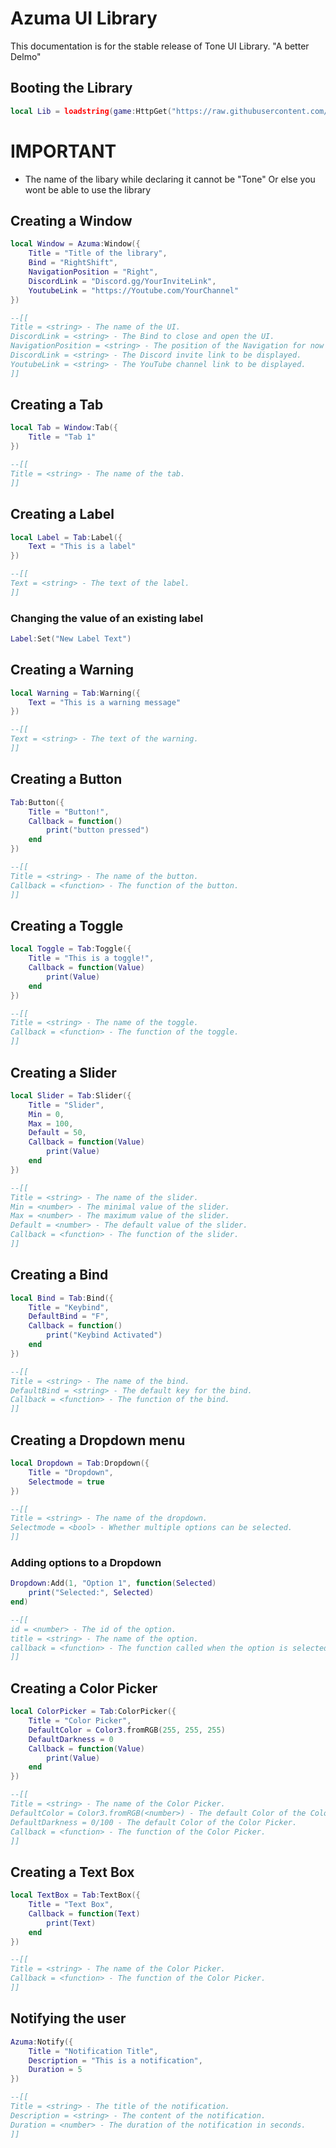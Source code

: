 # Azuma UI Library
This documentation is for the stable release of Tone UI Library. "A better Delmo"

## Booting the Library
```lua
local Lib = loadstring(game:HttpGet("https://raw.githubusercontent.com/ImNotACoderAi/Azuma/AzumaBranch/Main.lua",true))()
```

# IMPORTANT

- The name of the libary while declaring it cannot be "Tone" Or else you wont be able to use the library

## Creating a Window
```lua
local Window = Azuma:Window({
    Title = "Title of the library",
    Bind = "RightShift",
    NavigationPosition = "Right",
    DiscordLink = "Discord.gg/YourInviteLink",
    YoutubeLink = "https://Youtube.com/YourChannel"
})

--[[
Title = <string> - The name of the UI.
DiscordLink = <string> - The Bind to close and open the UI.
NavigationPosition = <string> - The position of the Navigation for now only takes Top, And Right.
DiscordLink = <string> - The Discord invite link to be displayed.
YoutubeLink = <string> - The YouTube channel link to be displayed.
]]
```

## Creating a Tab
```lua
local Tab = Window:Tab({
    Title = "Tab 1"
})

--[[
Title = <string> - The name of the tab.
]]
```

## Creating a Label
```lua
local Label = Tab:Label({
    Text = "This is a label"
})

--[[
Text = <string> - The text of the label.
]]
```

### Changing the value of an existing label
```lua
Label:Set("New Label Text")
```

## Creating a Warning
```lua
local Warning = Tab:Warning({
    Text = "This is a warning message"
})

--[[
Text = <string> - The text of the warning.
]]
```

## Creating a Button
```lua
Tab:Button({
    Title = "Button!",
    Callback = function()
        print("button pressed")
    end    
})

--[[
Title = <string> - The name of the button.
Callback = <function> - The function of the button.
]]
```

## Creating a Toggle
```lua
local Toggle = Tab:Toggle({
    Title = "This is a toggle!",
    Callback = function(Value)
        print(Value)
    end    
})

--[[
Title = <string> - The name of the toggle.
Callback = <function> - The function of the toggle.
]]
```

## Creating a Slider
```lua
local Slider = Tab:Slider({
    Title = "Slider",
    Min = 0,
    Max = 100,
    Default = 50,
    Callback = function(Value)
        print(Value)
    end    
})

--[[
Title = <string> - The name of the slider.
Min = <number> - The minimal value of the slider.
Max = <number> - The maximum value of the slider.
Default = <number> - The default value of the slider.
Callback = <function> - The function of the slider.
]]
```

## Creating a Bind
```lua
local Bind = Tab:Bind({
    Title = "Keybind",
    DefaultBind = "F",
    Callback = function()
        print("Keybind Activated")
    end    
})

--[[
Title = <string> - The name of the bind.
DefaultBind = <string> - The default key for the bind.
Callback = <function> - The function of the bind.
]]
```

## Creating a Dropdown menu
```lua
local Dropdown = Tab:Dropdown({
    Title = "Dropdown",
    Selectmode = true
})

--[[
Title = <string> - The name of the dropdown.
Selectmode = <bool> - Whether multiple options can be selected.
]]
```

### Adding options to a Dropdown
```lua
Dropdown:Add(1, "Option 1", function(Selected)
    print("Selected:", Selected)
end)

--[[
id = <number> - The id of the option.
title = <string> - The name of the option.
callback = <function> - The function called when the option is selected.
]]
```

## Creating a Color Picker
```lua
local ColorPicker = Tab:ColorPicker({
    Title = "Color Picker",
    DefaultColor = Color3.fromRGB(255, 255, 255)
    DefaultDarkness = 0
    Callback = function(Value)
        print(Value)
    end    
})

--[[
Title = <string> - The name of the Color Picker.
DefaultColor = Color3.fromRGB(<number>) - The default Color of the Color Picker.
DefaultDarkness = 0/100 - The default Color of the Color Picker.
Callback = <function> - The function of the Color Picker.
]]
```

## Creating a Text Box
```lua
local TextBox = Tab:TextBox({
    Title = "Text Box",
    Callback = function(Text)
        print(Text)
    end    
})

--[[
Title = <string> - The name of the Color Picker.
Callback = <function> - The function of the Color Picker.
]]
```

## Notifying the user
```lua
Azuma:Notify({
    Title = "Notification Title",
    Description = "This is a notification",
    Duration = 5
})

--[[
Title = <string> - The title of the notification.
Description = <string> - The content of the notification.
Duration = <number> - The duration of the notification in seconds.
]]
```
